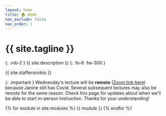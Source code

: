 ```yaml
---
layout: home
title: 🏠 Home
nav_exclude: false
nav_order: 1
---
```


# {{ site.tagline }}
{: .mb-2 }
{{ site.description }}
{: .fs-6 .fw-300 }

{{ site.staffersnobio }}

{: .important } 
Wednesday's lecture will be **remote** ([Zoom link here](https://ucsd.zoom.us/j/97623586285)) because Janine still has Covid. Several subsequent lectures may also be remote for the same reason. Check this page for updates about when we'll be able to start in-person instruction. Thanks for your understanding!

<!-- Lecture and discussion recordings can be found at [podcast.ucsd.edu](https://podcast.ucsd.edu). -->

{% for module in site.modules %}
{{ module }}
{% endfor %}
